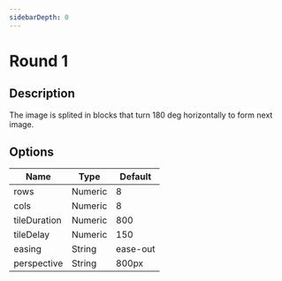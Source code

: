 ```yaml
---
sidebarDepth: 0
---
```


# Round 1

## Description

The image is splited in blocks that turn 180 deg horizontally to form next image.

## Options

| Name | Type | Default |
|------|------|---------|
| rows | Numeric | 8 |
| cols | Numeric | 8 |
| tileDuration | Numeric | 800 |
| tileDelay | Numeric | 150 |
| easing | String | ease-out |
| perspective | String | 800px |
